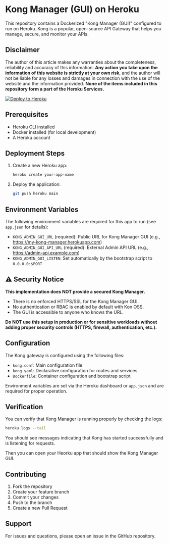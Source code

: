 # Kong Manager (GUI) on Heroku

This repository contains a Dockerized "Kong Manager (GUI)" configured to run on Heroku. Kong is a popular, open-source API Gateway that helps you manage, secure, and monitor your APIs.

## Disclaimer

The author of this article makes any warranties about the completeness, reliability and accuracy of this information. **Any action you take upon the information of this website is strictly at your own risk**, and the author will not be liable for any losses and damages in connection with the use of the website and the information provided. **None of the items included in this repository form a part of the Heroku Services.**

[![Deploy to Heroku](https://www.herokucdn.com/deploy/button.svg)](https://heroku.com/deploy)

## Prerequisites

- Heroku CLI installed
- Docker installed (for local development)
- A Heroku account

## Deployment Steps

1. Create a new Heroku app:
   ```bash
   heroku create your-app-name
   ```

2. Deploy the application:
   ```bash
   git push heroku main
   ```

## Environment Variables

The following environment variables are required for this app to run (see `app.json` for details):

- `KONG_ADMIN_GUI_URL` (required): Public URL for Kong Manager GUI (e.g., https://my-kong-manager.herokuapp.com)
- `KONG_ADMIN_GUI_API_URL` (required): External Admin API URL (e.g., https://admin-api.example.com)
- `KONG_ADMIN_GUI_LISTEN`: Set automatically by the bootstrap script to `0.0.0.0:$PORT`


## ⚠️ Security Notice

**This implementation does NOT provide a secured Kong Manager.**

- There is no enforced HTTPS/SSL for the Kong Manager GUI.
- No authentication or RBAC is enabled by default with Kon OSS.
- The GUI is accessible to anyone who knows the URL.

**Do NOT use this setup in production or for sensitive workloads without adding proper security controls (HTTPS, firewall, authentication, etc.).**

## Configuration

The Kong gateway is configured using the following files:
- `kong.conf`: Main configuration file
- `kong.yaml`: Declarative configuration for routes and services
- `Dockerfile`: Container configuration and bootstrap script

Environment variables are set via the Heroku dashboard or `app.json` and are required for proper operation.


## Verification

You can verify that Kong Manager is running properly by checking the logs:

```bash
heroku logs --tail
```

You should see messages indicating that Kong has started successfully and is listening for requests.

Then you can open your Heorku app that should show the Kong Manager GUI.


## Contributing

1. Fork the repository
2. Create your feature branch
3. Commit your changes
4. Push to the branch
5. Create a new Pull Request

## Support

For issues and questions, please open an issue in the GitHub repository.


